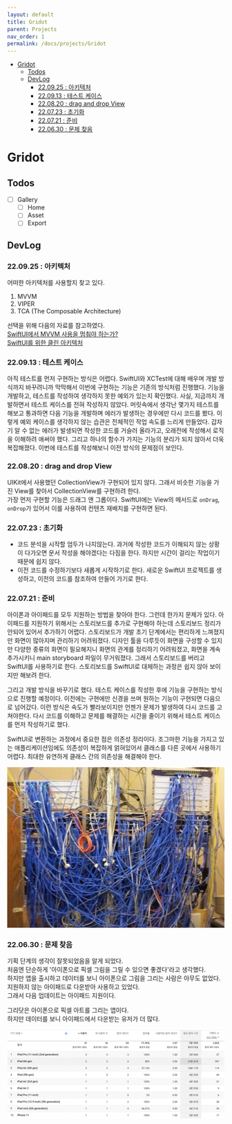 ```yaml
---
layout: default
title: Gridot
parent: Projects
nav_order: 1
permalink: /docs/projects/Gridot
---
```


* [Gridot](#gridot)
  * [Todos](#todos)
  * [DevLog](#devlog)
    * [22.09.25 : 아키텍처](#220925--아키텍처)
    * [22.09.13 : 테스트 케이스](#220913--테스트-케이스)
    * [22.08.20 : drag and drop View](#220820--drag-and-drop-view)
    * [22.07.23 : 초기화](#220723--초기화)
    * [22.07.21 : 준비](#220721--준비)
    * [22.06.30 : 문제 찾음](#220630--문제-찾음)

# Gridot 


## Todos

- [ ] Gallery
  - [ ] Home
  - [ ] Asset
  - [ ] Export

## DevLog

### 22.09.25 : 아키텍처

어떠한 아키텍처를 사용할지 찾고 있다.  
1. MVVM
2. VIPER
3. TCA (The Composable Architecture)

선택을 위해 다음의 자료를 참고하였다.  
[SwiftUI에서 MVVM 사용을 멈춰야 하는가?](https://green1229.tistory.com/267)  
[SwiftUI를 위한 클린 아키텍처](https://gon125.github.io/posts/SwiftUI%EB%A5%BC-%EC%9C%84%ED%95%9C-%ED%81%B4%EB%A6%B0-%EC%95%84%ED%82%A4%ED%85%8D%EC%B2%98/)  


### 22.09.13 : 테스트 케이스

아직 테스트를 먼저 구현하는 방식은 어렵다. SwiftUI와 XCTest에 대해 배우며 개발 방식까지 바꾸려니까 막막해서 이번에 구현하는 기능은 기존의 방식처럼 진행했다. 기능을 개발하고, 테스트를 작성하여 생각하지 못한 예외가 있는지 확인했다. 사실, 지금까지 개발하면서 테스트 케이스를 전혀 작성하지 않았다. 머릿속에서 생각난 몇가지 테스트를 해보고 통과하면 다음 기능을 개발하며 에러가 발생하는 경우에만 다시 코드를 봤다. 이렇게 예외 케이스를 생각하지 않는 습관은 전체적인 작업 속도를 느리게 만들었다. 갑자기 알 수 없는 에러가 발생되면 작성한 코드를 거슬러 올라가고, 오래전에 작성해서 로직을 이해하려 애써야 했다. 그리고 하나의 함수가 가지는 기능의 분리가 되지 않아서 더욱 복잡해졌다. 이번에 테스트를 작성해보니 이전 방식의 문제점이 보인다. 

### 22.08.20 : drag and drop View

UIKit에서 사용했던 CollectionView가 구현되어 있지 않다. 그래서 비슷한 기능을 가진 View를 찾아서 CollectionView를 구현하려 한다.  
가장 먼저 구현할 기능은 드래그 앤 그롭이다. SwiftUI에는 View의 메서드로 `onDrag`, `onDrop`가 있어서 이를 사용하여 컨텐츠 재배치를 구현하면 된다. 

### 22.07.23 : 초기화

- 코드 분석을 시작할 엄두가 나지않는다. 과거에 작성한 코드가 이해되지 않는 상황이 다가오면 문서 작성을 해야겠다는 다짐을 한다. 하지만 시간이 걸리는 작업이기 때문에 쉽지 않다.  
- 이전 코드를 수정하기보다 새롭게 시작하기로 한다. 새로운 SwiftUI 프로젝트를 생성하고, 이전의 코드를 참조하여 만들어 가기로 한다.  

### 22.07.21 : 준비

아이폰과 아이패드를 모두 지원하는 방법을 찾아야 한다. 그런데 한가지 문제가 있다. 아이패드를 지원하기 위해서는 스토리보드를 추가로 구현해야 하는데 스토리보드 정리가 안되어 있어서 추가하기 어렵다. 스토리보드가 개발 초기 단계에서는 편리하게 느껴졌지만 화면이 많아지며 관리하기 어려워졌다. 디자인 툴을 다루듯이 화면을 구성할 수 있지만 다양한 종류의 화면이 필요해지니 화면의 관계를 정리하기 어려워졌고, 화면을 계속 추가시키니 main storyboard 파일이 무거워졌다. 그래서 스토리보드를 버리고 SwiftUI를 사용하기로 한다. 스토리보드를 SwiftUI로 대체하는 과정은 쉽지 않아 보이지만 해보려 한다.  

그리고 개발 방식을 바꾸기로 했다. 테스트 케이스를 작성한 후에 기능을 구현하는 방식으로 진행할 예정이다. 이전에는 구현에만 신경을 쓰며 원하는 기능이 구현되면 다음으로 넘어갔다. 이런 방식은 속도가 빨라보이지만 언젠가 문제가 발생하여 다시 코드를 고쳐야한다. 다시 코드를 이해하고 문제를 해결하는 시간을 줄이기 위해서 테스트 케이스를 먼저 작성하기로 했다.  

SwiftUI로 변환하는 과정에서 중요한 점은 의존성 정리이다. 조그마한 기능을 가지고 있는 애플리케이션임에도 의존성이 복잡하게 얽혀있어서 클래스를 다른 곳에서 사용하기 어렵다. 최대한 유연하게 클래스 간의 의존성을 해결해야 한다.  

![](../src/projects/gridot/lines.png)  


### 22.06.30 : 문제 찾음

기획 단계의 생각이 잘못되었음을 알게 되었다.  
처음엔 단순하게 '아이폰으로 픽셀 그림을 그릴 수 있으면 좋겠다'라고 생각했다.  
하지만 앱을 출시하고 데이터를 보니 아이폰으로 그림을 그리는 사람은 아무도 없었다.  
지원하지 않는 아이패드로 다운받아 사용하고 있었다.  
그래서 다음 업데이트는 아이패드 지원이다.  

그리닷은 아이폰으로 픽셀 아트를 그리는 앱이다.  
하지만 데이터를 보니 아이패드에서 다운받는 유저가 더 많다.  

![](../src/projects/gridot/problem.png)  
